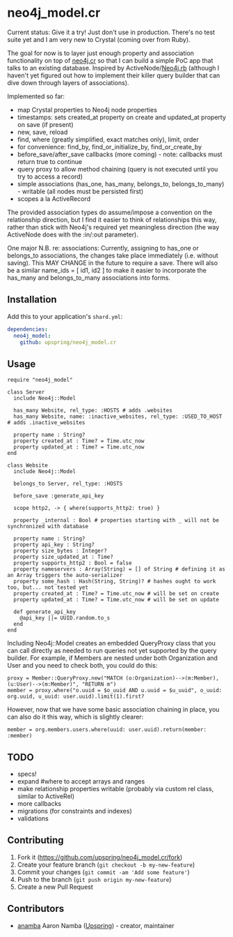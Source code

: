 # neo4j_model.cr

Current status: Give it a try! Just don't use in production. There's no test suite yet and I am very new to Crystal (coming over from Ruby).

The goal for now is to layer just enough property and association functionality on top of [neo4j.cr](https://github.com/jgaskins/neo4j.cr) so that I can build a simple PoC app that talks to an existing database. Inspired by ActiveNode/[Neo4j.rb](https://github.com/neo4jrb/neo4j) (although I haven't yet figured out how to implement their killer query builder that can dive down through layers of associations).

Implemented so far:

* map Crystal properties to Neo4j node properties
* timestamps: sets created_at property on create and updated_at property on save (if present)
* new, save, reload
* find, where (greatly simplified, exact matches only), limit, order
* for convenience: find_by, find_or_initialize_by, find_or_create_by
* before_save/after_save callbacks (more coming) - note: callbacks must return true to continue
* query proxy to allow method chaining (query is not executed until you try to access a record)
* simple associations (has_one, has_many, belongs_to, belongs_to_many) - writable (all nodes must be persisted first)
* scopes a la ActiveRecord

The provided association types do assume/impose a convention on the relationship direction, but I find it easier to think of relationships this way, rather than stick with Neo4j's required yet meaningless direction (the way ActiveNode does with the :in/:out parameter).

One major N.B. re: associations: Currently, assigning to has_one or belongs_to associations, the changes take place immediately (i.e. without saving). This MAY CHANGE in the future to require a save. There will also be a similar name_ids = [ id1, id2 ] to make it easier to incorporate the has_many and belongs_to_many associations into forms.

## Installation

Add this to your application's `shard.yml`:

```yaml
dependencies:
  neo4j_model:
    github: upspring/neo4j_model.cr
```

## Usage

```crystal
require "neo4j_model"

class Server
  include Neo4j::Model

  has_many Website, rel_type: :HOSTS # adds .websites
  has_many Website, name: :inactive_websites, rel_type: :USED_TO_HOST # adds .inactive_websites

  property name : String?
  property created_at : Time? = Time.utc_now
  property updated_at : Time? = Time.utc_now
end
```

```crystal
class Website
  include Neo4j::Model

  belongs_to Server, rel_type: :HOSTS

  before_save :generate_api_key

  scope http2, -> { where(supports_http2: true) }

  property _internal : Bool # properties starting with _ will not be synchronized with database

  property name : String?
  property api_key : String?
  property size_bytes : Integer?
  property size_updated_at : Time?
  property supports_http2 : Bool = false
  property nameservers : Array(String) = [] of String # defining it as an Array triggers the auto-serializer
  property some_hash : Hash(String, String)? # hashes ought to work too, but... not tested yet
  property created_at : Time? = Time.utc_now # will be set on create
  property updated_at : Time? = Time.utc_now # will be set on update

  def generate_api_key
    @api_key ||= UUID.random.to_s
  end
end
```

Including Neo4j::Model creates an embedded QueryProxy class that you can call directly as needed to run queries not yet supported by the query builder. For example, if Members are nested under both Organization and User and you need to check both, you could do this:

```crystal
proxy = Member::QueryProxy.new("MATCH (o:Organization)-->(m:Member), (u:User)-->(m:Member)", "RETURN m")
member = proxy.where("o.uuid = $o_uuid AND u.uuid = $u_uuid", o_uuid: org.uuid, u_uuid: user.uuid).limit(1).first?
```

However, now that we have some basic association chaining in place, you can also do it this way, which is slightly clearer:

```crystal
member = org.members.users.where(uuid: user.uuid).return(member: :member)
```

## TODO

* specs!
* expand #where to accept arrays and ranges
* make relationship properties writable (probably via custom rel class, similar to ActiveRel)
* more callbacks
* migrations (for constraints and indexes)
* validations

## Contributing

1. Fork it (<https://github.com/upspring/neo4j_model.cr/fork>)
2. Create your feature branch (`git checkout -b my-new-feature`)
3. Commit your changes (`git commit -am 'Add some feature'`)
4. Push to the branch (`git push origin my-new-feature`)
5. Create a new Pull Request

## Contributors

- [anamba](https://github.com/anamba) Aaron Namba ([Upspring](https://github.com/organizations/upspring)) - creator, maintainer
